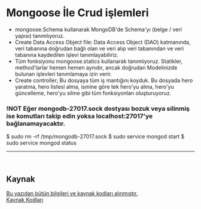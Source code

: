 # Mongoose İle Crud işlemleri

- mongoose.Schema kullanarak MongoDB'de Schema'yı (belge / veri yapısı) tanımlıyoruz.
- Create Data Access Object file: Data Access Object (DAO) katmanında, veri tabanına doğrudan bağlı olan ve veri alıp veri tabanından ve veri tabanına kaydedilen işlevi tanımlayabiliriz.
- Tüm fonksiyonu mongoose.statics kullanarak tanımlıyoruz. Statikler, method'larlar hemen hemen aynıdır, ancak doğrudan Modelinizde bulunan işlevleri tanımlamaya izin verir.
- Create controller; Bu dosyaya tüm iş mantığını koyduk. Bu dosyada hero yaratma, hero listesi alma, ismine göre tek hero'yu alma, hero'yu güncelleme, hero'yu silme gibi tüm fonksiyonları oluşturuyoruz.

### !NOT Eğer mongodb-27017.sock dostyası bozuk veya silinmiş ise komutları takip edin yoksa localhost:27017'ye bağlanamayacaktır.

$ sudo rm -rf /tmp/mongodb-27017.sock
$ sudo service mongod start
$ sudo service mongod status

<hr>
<br>

## Kaynak

[Bu yazıdan bütün bilgileri ve kaynak kodları alınmıştır.](https://vsvaibhav2016.medium.com/create-crud-application-in-express-js-9b88a5a94299)<br>
[Kaynak Kodları]()
